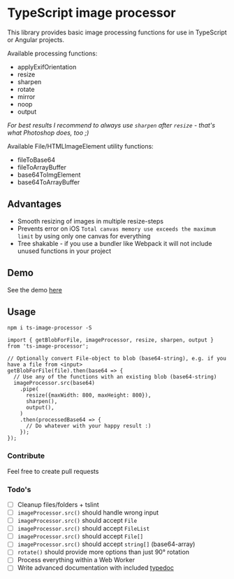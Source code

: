 # TypeScript image processor

This library provides basic image processing functions for use in TypeScript or Angular projects.
 
Available processing functions:
- applyExifOrientation
- resize
- sharpen
- rotate
- mirror
- noop
- output

_For best results I recommend to always use `sharpen` after `resize` - that's what Photoshop does, too ;)_

Available File/HTMLImageElement utility functions:
- fileToBase64
- fileToArrayBuffer
- base64ToImgElement
- base64ToArrayBuffer


## Advantages
- Smooth resizing of images in multiple resize-steps
- Prevents error on iOS `Total canvas memory use exceeds the maximum limit`  by using only one canvas for everything
- Tree shakable - if you use a bundler like Webpack it will not include unused functions in your project

## Demo
See the demo [here](https://www.lawitzke.com/dev/typescript-image-processor/)

## Usage
```
npm i ts-image-processor -S
```

```
import { getBlobForFile, imageProcessor, resize, sharpen, output } from 'ts-image-processor';

// Optionally convert File-object to blob (base64-string), e.g. if you have a file from <input>
getBlobForFile(file).then(base64 => {
  // Use any of the functions with an existing blob (base64-string)
  imageProcessor.src(base64)
    .pipe(
      resize({maxWidth: 800, maxHeight: 800}),
      sharpen(),
      output(),
    )
    .then(processedBase64 => {
      // Do whatever with your happy result :)
    });
});
```

### Contribute 
Feel free to create pull requests

### Todo's
- [ ] Cleanup files/folders + tslint
- [ ] `imageProcessor.src()` should handle wrong input
- [ ] `imageProcessor.src()` should accept `File` 
- [ ] `imageProcessor.src()` should accept `FileList`
- [ ] `imageProcessor.src()` should accept `File[]`
- [ ] `imageProcessor.src()` should accept `string[]` (base64-array)
- [ ] `rotate()` should provide more options than just 90° rotation
- [ ] Process everything within a Web Worker
- [ ] Write advanced documentation with included [typedoc](https://typedoc.org/)
